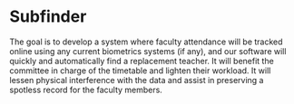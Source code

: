 # Subfinder
The goal is to develop a system where faculty attendance will be tracked online using any current biometrics systems (if any), and our software will quickly and automatically find a replacement teacher. It will benefit the committee in charge of the timetable and lighten their workload. It will lessen physical interference with the data and assist in preserving a spotless record for the faculty members.
